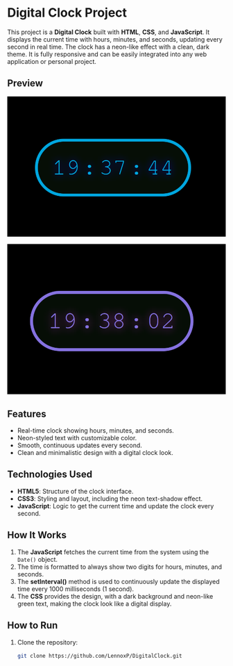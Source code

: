 # Digital Clock Project

This project is a **Digital Clock** built with **HTML**, **CSS**, and **JavaScript**. It displays the current time with hours, minutes, and seconds, updating every second in real time. The clock has a neon-like effect with a clean, dark theme. It is fully responsive and can be easily integrated into any web application or personal project.

## Preview

![Digital Clock Preview 1](img/blueClock.png)

![Digital Clock Preview 2](img/purpleClock.png)

## Features

- Real-time clock showing hours, minutes, and seconds.
- Neon-styled text with customizable color.
- Smooth, continuous updates every second.
- Clean and minimalistic design with a digital clock look.

## Technologies Used

- **HTML5**: Structure of the clock interface.
- **CSS3**: Styling and layout, including the neon text-shadow effect.
- **JavaScript**: Logic to get the current time and update the clock every second.

## How It Works

1. The **JavaScript** fetches the current time from the system using the `Date()` object.
2. The time is formatted to always show two digits for hours, minutes, and seconds.
3. The **setInterval()** method is used to continuously update the displayed time every 1000 milliseconds (1 second).
4. The **CSS** provides the design, with a dark background and neon-like green text, making the clock look like a digital display.

## How to Run

1. Clone the repository:
   ```bash
   git clone https://github.com/LennoxP/DigitalClock.git
